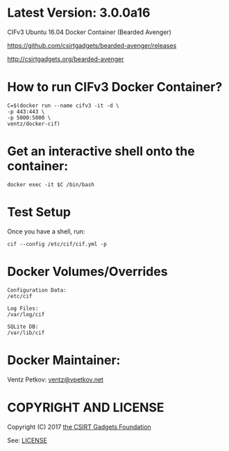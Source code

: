 # Latest Version: 3.0.0a16
CIFv3 Ubuntu 16.04 Docker Container (Bearded Avenger)

https://github.com/csirtgadgets/bearded-avenger/releases

http://csirtgadgets.org/bearded-avenger

# How to run CIFv3 Docker Container?
```
C=$(docker run --name cifv3 -it -d \
-p 443:443 \
-p 5000:5000 \
ventz/docker-cif)
```

# Get an interactive shell onto the container:
```
docker exec -it $C /bin/bash
```

# Test Setup
Once you have a shell, run:
```
cif --config /etc/cif/cif.yml -p
```



# Docker Volumes/Overrides
```
Configuration Data:
/etc/cif
```

```
Log Files:
/var/log/cif
```

```
SQLite DB:
/var/lib/cif
```

# Docker Maintainer:

Ventz Petkov: ventz@vpetkov.net

# COPYRIGHT AND LICENSE

Copyright (C) 2017 [the CSIRT Gadgets Foundation](http://csirtgadgets.org)

See: [LICENSE](https://github.com/ventz/docker-cif/blob/master/LICENSE)
